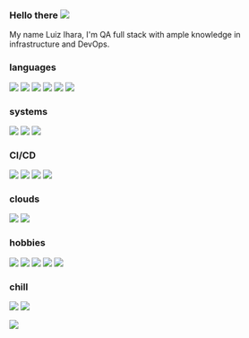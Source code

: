 ### Hello there <img src="https://img.icons8.com/color/26/000000/lightsaber.png"/>
My name Luiz Ihara, I'm QA full stack with ample knowledge in infrastructure and DevOps.

<!--
**luizihara/luizihara** is a ✨ _special_ ✨ repository because its `README.md` (this file) appears on your GitHub profile.

Here are some ideas to get you started:

- 🔭 I’m currently working on ...
- 🌱 I’m currently learning ...
- 👯 I’m looking to collaborate on ...
- 🤔 I’m looking for help with ...
- 💬 Ask me about ...
- 📫 How to reach me: ...
- 😄 Pronouns: ...
- ⚡ Fun fact: ...
-->


### languages
<img src="https://img.icons8.com/officel/31/000000/ruby-programming-language.png"/> <img src="https://img.icons8.com/fluent/31/000000/console.png"/> <img src="https://img.icons8.com/color/31/000000/javascript.png"/> <img src="https://img.icons8.com/dusk/31/000000/python.png"/> <img src="https://img.icons8.com/color/31/000000/golang.png"/> <img src="https://img.icons8.com/color/31/000000/java-coffee-cup-logo.png"/>

### systems
<img src="https://img.icons8.com/color/31/000000/linux.png"/> <img src="https://img.icons8.com/color/31/000000/docker.png"/> <img src="https://img.icons8.com/color/31/000000/kubernetes.png"/>

### CI/CD
<img src="https://img.icons8.com/color/31/000000/jenkins.png"/> <img src="https://img.icons8.com/fluent/31/000000/github.png"/> <img src="https://img.icons8.com/color/31/000000/heroku.png"/> <img src="https://img.icons8.com/color/31/000000/bitbucket.png"/>

### clouds
<img src="https://img.icons8.com/color/31/000000/azure-1.png"/> <img src="https://img.icons8.com/color/31/000000/amazon.png"/>

### hobbies
<img src="https://img.icons8.com/color/31/000000/play-station.png"/> <img src="https://img.icons8.com/color/31/000000/nintendo-switch.png"/> <img src="https://img.icons8.com/fluent/31/000000/steam.png"/> <img src="https://img.icons8.com/fluent/31/000000/battle-net.png"/> <img src="https://img.icons8.com/color/31/000000/call-of-duty-warzone.png"/>

### chill
<img src="https://img.icons8.com/fluent/31/000000/beer.png"/> <img src="https://img.icons8.com/cotton/31/000000/hot-coffee.png"/> 

<img src="https://github-readme-stats.vercel.app/api/top-langs/?username=luizihara&langs_count=16&theme=dark"/>

